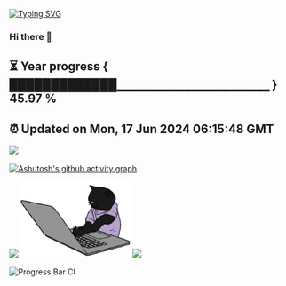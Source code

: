 [![Typing SVG](https://readme-typing-svg.demolab.com?font=Fira+Code&pause=1000&color=F70202&random=false&width=435&lines=Welcome+to+Dexter's+Github)](https://git.io/typing-svg)

### Hi there 👋
⏳ Year progress { █████████████▁▁▁▁▁▁▁▁▁▁▁▁▁▁▁▁▁ } 45.97 %
---
⏰ Updated on Mon, 17 Jun 2024 06:15:48 GMT
---


![](https://raw.githubusercontent.com/DexterZzz1010/DexterZzz1010/main/assets/github-contribution-grid-snake.svg)



[![Ashutosh's github activity graph](https://github-readme-activity-graph.vercel.app/graph?username=DexterZzz1010&theme=react)](https://github.com/ashutosh00710/github-readme-activity-graph)



<div align=""> <img src=https://github-readme-stats.vercel.app/api/top-langs/?username=DexterZzz1010&theme=radical&show_icons=true><img src="https://github.com/heartyang520/HeartYang.github.io/blob/main/share/hacker_a.gif?raw=true.gif" width="40%">

<picture>
  <source
    srcset="https://github-readme-stats.vercel.app/api?username=DexterZzz1010&show_icons=true&theme=dark"
    media="(prefers-color-scheme: dark)"
  />
  <source
    srcset="https://github-readme-stats.vercel.app/api?username=DexterZzz1010&show_icons=true"
    media="(prefers-color-scheme: light), (prefers-color-scheme: no-preference)"
  />
  <img src="https://github-readme-stats.vercel.app/api?username=DexterZzz1010&show_icons=true" />
</picture>


![Progress Bar CI](https://github.com/DexterZzz1010/DexterZzz1010/workflows/Progress%20Bar%20CI/badge.svg)
